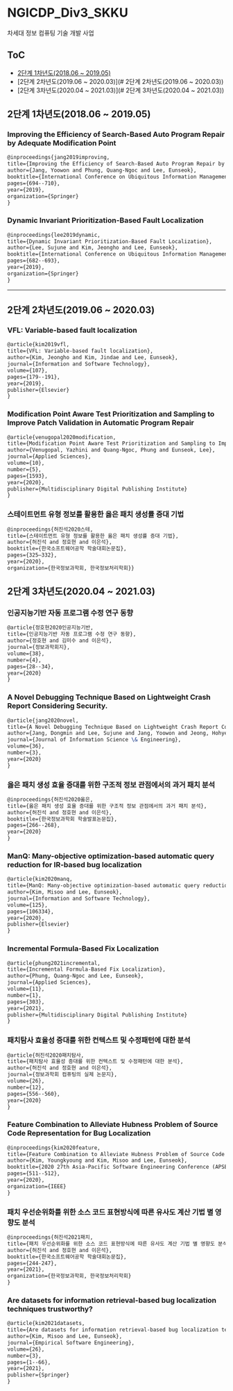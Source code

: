 NGICDP_Div3_SKKU
================
차세대 정보 컴퓨팅 기술 개발 사업

## ToC
- [2단계 1차년도(2018.06 ~ 2019.05)](#2단계-1차년도201806--201905)
- [2단계 2차년도(2019.06 ~ 2020.03)](# 2단계 2차년도(2019.06 ~ 2020.03))
- [2단계 3차년도(2020.04 ~ 2021.03)](# 2단계 3차년도(2020.04 ~ 2021.03))

## 2단계 1차년도(2018.06 ~ 2019.05)
### Improving the Efficiency of Search-Based Auto Program Repair by Adequate Modification Point
```tex
@inproceedings{jang2019improving,
title={Improving the Efficiency of Search-Based Auto Program Repair by Adequate Modification Point},
author={Jang, Yoowon and Phung, Quang-Ngoc and Lee, Eunseok},
booktitle={International Conference on Ubiquitous Information Management and Communication},
pages={694--710},
year={2019},
organization={Springer}
}
```
### Dynamic Invariant Prioritization-Based Fault Localization
```tex
@inproceedings{lee2019dynamic,
title={Dynamic Invariant Prioritization-Based Fault Localization},
author={Lee, Sujune and Kim, Jeongho and Lee, Eunseok},
booktitle={International Conference on Ubiquitous Information Management and Communication},
pages={682--693},
year={2019},
organization={Springer}
}
```
---
## 2단계 2차년도(2019.06 ~ 2020.03)
### VFL: Variable-based fault localization
```tex
@article{kim2019vfl,
title={VFL: Variable-based fault localization},
author={Kim, Jeongho and Kim, Jindae and Lee, Eunseok},
journal={Information and Software Technology},
volume={107},
pages={179--191},
year={2019},
publisher={Elsevier}
}
```
### Modification Point Aware Test Prioritization and Sampling to Improve Patch Validation in Automatic Program Repair
```tex
@article{venugopal2020modification,
title={Modification Point Aware Test Prioritization and Sampling to Improve Patch Validation in Automatic Program Repair},
author={Venugopal, Yazhini and Quang-Ngoc, Phung and Eunseok, Lee},
journal={Applied Sciences},
volume={10},
number={5},
pages={1593},
year={2020},
publisher={Multidisciplinary Digital Publishing Institute}
}
```

### 스테이트먼트 유형 정보를 활용한 옳은 패치 생성률 증대 기법
```tex
@inproceedings{허진석2020스테, 
title={스테이트먼트 유형 정보를 활용한 옳은 패치 생성률 증대 기법}, 
author={허진석 and 정호현 and 이은석}, 
booktitle={한국소프트웨어공학 학술대회논문집}, 
pages={325–332}, 
year={2020}, 
organization={한국정보과학회, 한국정보처리학회}}
```

## 2단계 3차년도(2020.04 ~ 2021.03)
### 인공지능기반 자동 프로그램 수정 연구 동향
```tex
@article{정호현2020인공지능기반,
title={인공지능기반 자동 프로그램 수정 연구 동향},
author={정호현 and 김미수 and 이은석},
journal={정보과학회지},
volume={38},
number={4},
pages={28--34},
year={2020}
}
```
### A Novel Debugging Technique Based on Lightweight Crash Report Considering Security.
```tex
@article{jang2020novel,
title={A Novel Debugging Technique Based on Lightweight Crash Report Considering Security.},
author={Jang, Dongmin and Lee, Sujune and Jang, Yoowon and Jeong, Hohyeon and Lee, Eunseok},
journal={Journal of Information Science \& Engineering},
volume={36},
number={3},
year={2020}
}
```
### 옳은 패치 생성 효율 증대를 위한 구조적 정보 관점에서의 과거 패치 분석
```tex
@inproceedings{허진석2020옳은,
title={옳은 패치 생성 효율 증대를 위한 구조적 정보 관점에서의 과거 패치 분석},
author={허진석 and 정호현 and 이은석},
booktitle={한국정보과학회 학술발표논문집},
pages={266--268},
year={2020}
}
```
### ManQ: Many-objective optimization-based automatic query reduction for IR-based bug localization
```tex
@article{kim2020manq,
title={ManQ: Many-objective optimization-based automatic query reduction for IR-based bug localization},
author={Kim, Misoo and Lee, Eunseok},
journal={Information and Software Technology},
volume={125},
pages={106334},
year={2020},
publisher={Elsevier}
}
```
### Incremental Formula-Based Fix Localization
```tex
@article{phung2021incremental,
title={Incremental Formula-Based Fix Localization},
author={Phung, Quang-Ngoc and Lee, Eunseok},
journal={Applied Sciences},
volume={11},
number={1},
pages={303},
year={2021},
publisher={Multidisciplinary Digital Publishing Institute}
}
```
### 패치탐사 효율성 증대를 위한 컨텍스트 및 수정패턴에 대한 분석
```tex
@article{허진석2020패치탐사,
title={패치탐사 효율성 증대를 위한 컨텍스트 및 수정패턴에 대한 분석},
author={허진석 and 정호현 and 이은석},
journal={정보과학회 컴퓨팅의 실제 논문지},
volume={26},
number={12},
pages={556--560},
year={2020}
}
```
### Feature Combination to Alleviate Hubness Problem of Source Code Representation for Bug Localization
```tex
@inproceedings{kim2020feature,
title={Feature Combination to Alleviate Hubness Problem of Source Code Representation for Bug Localization},
author={Kim, Youngkyoung and Kim, Misoo and Lee, Eunseok},
booktitle={2020 27th Asia-Pacific Software Engineering Conference (APSEC)},
pages={511--512},
year={2020},
organization={IEEE}
}
```
### 패치 우선순위화를 위한 소스 코드 표현방식에 따른 유사도 계산 기법 별 영향도 분석
```tex
@inproceedings{허진석2021패치,
title={패치 우선순위화를 위한 소스 코드 표현방식에 따른 유사도 계산 기법 별 영향도 분석},
author={허진석 and 정호현 and 이은석},
booktitle={한국소프트웨어공학 학술대회논문집},
pages={244-247},
year={2021},
organization={한국정보과학회, 한국정보처리학회}
}
```
### Are datasets for information retrieval-based bug localization techniques trustworthy?
```tex
@article{kim2021datasets,
title={Are datasets for information retrieval-based bug localization techniques trustworthy?},
author={Kim, Misoo and Lee, Eunseok},
journal={Empirical Software Engineering},
volume={26},
number={3},
pages={1--66},
year={2021},
publisher={Springer}
}
```
